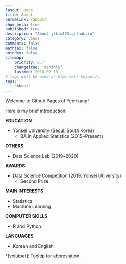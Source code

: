 ```yaml
---
layout: page
title: About
permalink: /about/
show_meta: true
published: true
description: "About ykkim123.github.io"
category: views
comments: false
mathjax: false
noindex: false
sitemap:
    priority: 0.7
    changefreq: 'monthly'
    lastmod: 2016-02-13
# tags will be used as html meta keywords.    
tags:
  - "About"
---
```


Welcome to Github Pages of Yeonkang!

Here is my brief introduction:


**EDUCATION**
- Yonsei University (Seoul, South Korea)
  - BA in Applied Statistics (2015~Present)

**OTHERS**
- Data Science Lab (2019~2020)

**AWARDS**
- Data Science Competition (2019, Yonsei University)
  - Second Prize

**MAIN INTERESTS**
- Statistics
- Machine Learning

**COMPUTER SKILLS**
- R and Python

**LANGUAGES**
- Korean and English

*[volutpat]: Tooltip for abbreviation.
